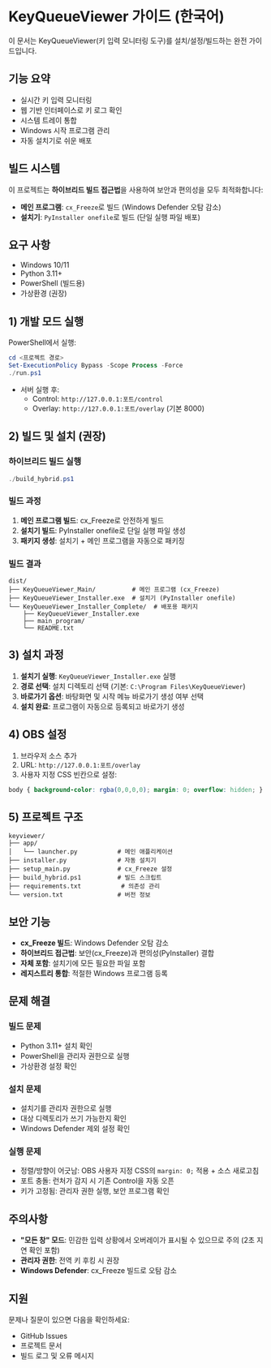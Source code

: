 # KeyQueueViewer 가이드 (한국어)

이 문서는 KeyQueueViewer(키 입력 모니터링 도구)를 설치/설정/빌드하는 완전 가이드입니다.

## 기능 요약
- 실시간 키 입력 모니터링
- 웹 기반 인터페이스로 키 로그 확인
- 시스템 트레이 통합
- Windows 시작 프로그램 관리
- 자동 설치기로 쉬운 배포

## 빌드 시스템

이 프로젝트는 **하이브리드 빌드 접근법**을 사용하여 보안과 편의성을 모두 최적화합니다:

- **메인 프로그램**: `cx_Freeze`로 빌드 (Windows Defender 오탐 감소)
- **설치기**: `PyInstaller onefile`로 빌드 (단일 실행 파일 배포)

## 요구 사항
- Windows 10/11
- Python 3.11+
- PowerShell (빌드용)
- 가상환경 (권장)

## 1) 개발 모드 실행
PowerShell에서 실행:
```powershell
cd <프로젝트 경로>
Set-ExecutionPolicy Bypass -Scope Process -Force
./run.ps1
```
- 서버 실행 후:
  - Control: `http://127.0.0.1:포트/control`
  - Overlay: `http://127.0.0.1:포트/overlay` (기본 8000)

## 2) 빌드 및 설치 (권장)

### 하이브리드 빌드 실행
```powershell
./build_hybrid.ps1
```

### 빌드 과정
1. **메인 프로그램 빌드**: cx_Freeze로 안전하게 빌드
2. **설치기 빌드**: PyInstaller onefile로 단일 실행 파일 생성
3. **패키지 생성**: 설치기 + 메인 프로그램을 자동으로 패키징

### 빌드 결과
```
dist/
├── KeyQueueViewer_Main/          # 메인 프로그램 (cx_Freeze)
├── KeyQueueViewer_Installer.exe  # 설치기 (PyInstaller onefile)
└── KeyQueueViewer_Installer_Complete/  # 배포용 패키지
    ├── KeyQueueViewer_Installer.exe
    ├── main_program/
    └── README.txt
```

## 3) 설치 과정

1. **설치기 실행**: `KeyQueueViewer_Installer.exe` 실행
2. **경로 선택**: 설치 디렉토리 선택 (기본: `C:\Program Files\KeyQueueViewer`)
3. **바로가기 옵션**: 바탕화면 및 시작 메뉴 바로가기 생성 여부 선택
4. **설치 완료**: 프로그램이 자동으로 등록되고 바로가기 생성

## 4) OBS 설정
1. 브라우저 소스 추가
2. URL: `http://127.0.0.1:포트/overlay`
3. 사용자 지정 CSS 빈칸으로 설정:
```css
body { background-color: rgba(0,0,0,0); margin: 0; overflow: hidden; }
```

## 5) 프로젝트 구조
```
keyviewer/
├── app/
│   └── launcher.py           # 메인 애플리케이션
├── installer.py              # 자동 설치기
├── setup_main.py             # cx_Freeze 설정
├── build_hybrid.ps1          # 빌드 스크립트
├── requirements.txt           # 의존성 관리
└── version.txt               # 버전 정보
```

## 보안 기능

- **cx_Freeze 빌드**: Windows Defender 오탐 감소
- **하이브리드 접근법**: 보안(cx_Freeze)과 편의성(PyInstaller) 결합
- **자체 포함**: 설치기에 모든 필요한 파일 포함
- **레지스트리 통합**: 적절한 Windows 프로그램 등록

## 문제 해결

### 빌드 문제
- Python 3.11+ 설치 확인
- PowerShell을 관리자 권한으로 실행
- 가상환경 설정 확인

### 설치 문제
- 설치기를 관리자 권한으로 실행
- 대상 디렉토리가 쓰기 가능한지 확인
- Windows Defender 제외 설정 확인

### 실행 문제
- 정렬/방향이 어긋남: OBS 사용자 지정 CSS의 `margin: 0;` 적용 + 소스 새로고침
- 포트 충돌: 런처가 감지 시 기존 Control을 자동 오픈
- 키가 고정됨: 관리자 권한 실행, 보안 프로그램 확인

## 주의사항

- **"모든 창" 모드**: 민감한 입력 상황에서 오버레이가 표시될 수 있으므로 주의 (2초 지연 확인 포함)
- **관리자 권한**: 전역 키 후킹 시 권장
- **Windows Defender**: cx_Freeze 빌드로 오탐 감소

## 지원

문제나 질문이 있으면 다음을 확인하세요:
- GitHub Issues
- 프로젝트 문서
- 빌드 로그 및 오류 메시지